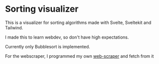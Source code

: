 # Sorting visualizer

This is a visualizer for sorting algorithms made with Svelte, Sveltekit and Tailwind.

I made this to learn webdev, so don't have high expectations.

Currently only Bubblesort is implemented.

For the webscraper, I programmed my own [web-scraper](https://github.com/Dragonplayer62/web-scraper) and fetch from it
